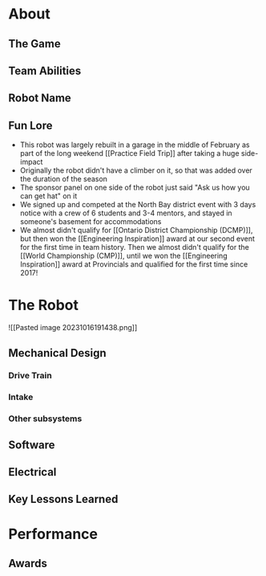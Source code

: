 # About

## The Game

## Team Abilities

## Robot Name

## Fun Lore

- This robot was largely rebuilt in a garage in the middle of February as part of the long weekend [[Practice Field Trip]] after taking a huge side-impact
- Originally the robot didn't have a climber on it, so that was added over the duration of the season
- The sponsor panel on one side of the robot just said "Ask us how you can get hat" on it
- We signed up and competed at the North Bay district event with 3 days notice with a crew of 6 students and 3-4 mentors, and stayed in someone's basement for accommodations
- We almost didn't qualify for [[Ontario District Championship (DCMP)]], but then won the [[Engineering Inspiration]] award at our second event for the first time in team history. Then we almost didn't qualify for the [[World Championship (CMP)]], until we won the [[Engineering Inspiration]] award at Provincials and qualified for the first time since 2017!
# The Robot

![[Pasted image 20231016191438.png]]

## Mechanical Design

### Drive Train

### Intake

### Other subsystems

## Software

## Electrical

## Key Lessons Learned

# Performance

## Awards

